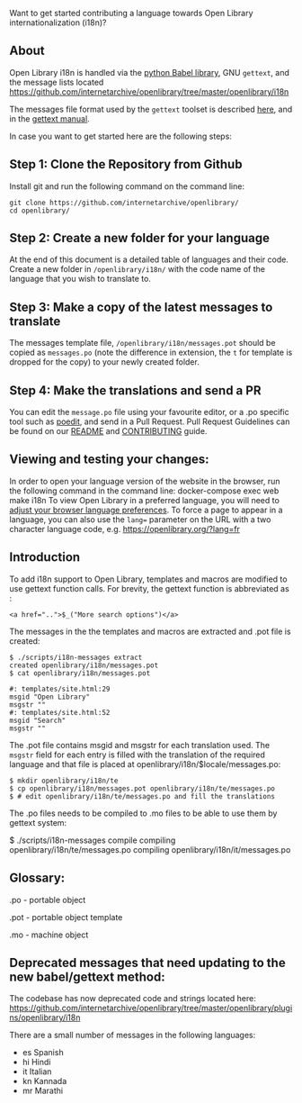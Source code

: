 Want to get started contributing a language towards Open Library internationalization (i18n)?

## About

Open Library i18n is handled via the [python Babel library](http://babel.pocoo.org/en/latest/), GNU `gettext`, and the message lists located https://github.com/internetarchive/openlibrary/tree/master/openlibrary/i18n

The messages file format used by the `gettext` toolset is described [here](http://pology.nedohodnik.net/doc/user/en_US/ch-poformat.html), and in the [gettext manual](https://www.gnu.org/software/gettext/manual/html_node/PO-Files.html#PO-Files).

In case you want to get started here are the following steps:

## Step 1: Clone the Repository from Github
Install git and run the following command on the command line:
```
git clone https://github.com/internetarchive/openlibrary/
cd openlibrary/
```
## Step 2: Create a new folder for your language
At the end of this document is a detailed table of languages and their code. Create a new folder in `/openlibrary/i18n/` with the code name of the language that you wish to translate to.

## Step 3: Make a copy of the latest messages to translate
The messages template file, `/openlibrary/i18n/messages.pot` should be copied as `messages.po` (note the difference in extension, the `t` for template is dropped for the copy) to your newly created folder.

## Step 4: Make the translations and send a PR
You can edit the `message.po` file using your favourite editor, or a .po specific tool such as [poedit](https://poedit.net/), and send in a Pull Request. Pull Request Guidelines can be found on our [README](https://github.com/internetarchive/openlibrary/blob/master/Readme.md) and [CONTRIBUTING](https://github.com/internetarchive/openlibrary/blob/master/CONTRIBUTING.md) guide.

## Viewing and testing your changes:
In order to open your language version of the website in the browser, run the following command in the command line: docker-compose exec web make i18n
To view Open Library in a preferred language, you will need to [adjust your browser language preferences]( https://www.w3.org/International/questions/qa-lang-priorities). To force a page to appear in a language, you can also use the `lang=` parameter on the URL with a two character language code, e.g. https://openlibrary.org/?lang=fr

## Introduction
To add i18n support to Open Library, templates and macros are modified to use gettext function calls. For brevity, the gettext function is abbreviated as :

    <a href="..">$_("More search options")</a>
    
The messages in the the templates and macros are extracted and .pot file is created:
    
    $ ./scripts/i18n-messages extract
    created openlibrary/i18n/messages.pot
    $ cat openlibrary/i18n/messages.pot

    #: templates/site.html:29
    msgid "Open Library"
    msgstr ""
    #: templates/site.html:52
    msgid "Search"
    msgstr ""
    
The .pot file contains msgid and msgstr for each translation used. The `msgstr` field for each entry is filled with the translation of the required language and that file is placed at openlibrary/i18n/$locale/messages.po:

    $ mkdir openlibrary/i18n/te
    $ cp openlibrary/i18n/messages.pot openlibrary/i18n/te/messages.po
    $ # edit openlibrary/i18n/te/messages.po and fill the translations
    
The .po files needs to be compiled to .mo files to be able to use them by gettext system:

 $ ./scripts/i18n-messages compile
    compiling openlibrary/i18n/te/messages.po
    compiling openlibrary/i18n/it/messages.po
    
## Glossary:
.po - portable object

.pot - portable object template

.mo - machine object

## Deprecated messages that need updating to the new babel/gettext method:

The codebase has now deprecated code and strings located here: https://github.com/internetarchive/openlibrary/tree/master/openlibrary/plugins/openlibrary/i18n

There are a small number of messages in the following languages:

* es Spanish
* hi Hindi
* it Italian
* kn Kannada
* mr Marathi

